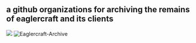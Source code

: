 ## a github organizations for archiving the remains of eaglercraft and its clients
 <img src="https://img.shields.io/badge/Archived%20repos-22-brightgreen" />
 <img src="https://komarev.com/ghpvc/?username=Eaglercraft-Archive&label=views&color=001eff&style=flat" alt="Eaglercraft-Archive" />
